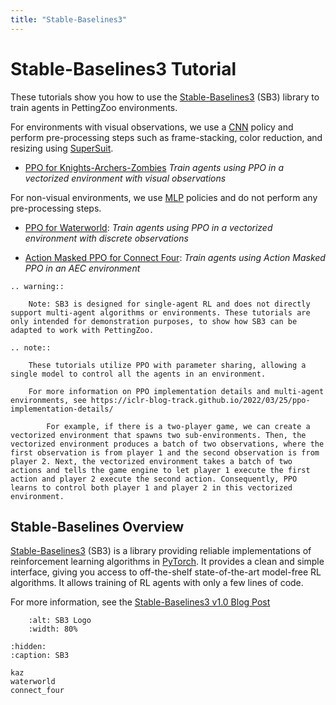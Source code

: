 ```yaml
---
title: "Stable-Baselines3"
---
```


# Stable-Baselines3 Tutorial

These tutorials show you how to use the [Stable-Baselines3](https://stable-baselines3.readthedocs.io/en/master/) (SB3) library to train agents in PettingZoo environments.

For environments with visual observations, we use a [CNN](https://stable-baselines3.readthedocs.io/en/master/modules/ppo.html#stable_baselines3.ppo.CnnPolicy) policy and perform pre-processing steps such as frame-stacking, color reduction, and resizing using [SuperSuit](/api/wrappers/supersuit_wrappers/).

* [PPO for Knights-Archers-Zombies](/tutorials/sb3/kaz/) _Train agents using PPO in a vectorized environment with visual observations_

For non-visual environments, we use [MLP](https://stable-baselines3.readthedocs.io/en/master/modules/ppo.html#stable_baselines3.ppo.MlpPolicy) policies and do not perform any pre-processing steps.

* [PPO for Waterworld](/tutorials/sb3/waterworld/): _Train agents using PPO in a vectorized environment with discrete observations_

* [Action Masked PPO for Connect Four](/tutorials/sb3/connect_four/): _Train agents using Action Masked PPO in an AEC environment_

```{eval-rst}
.. warning::

    Note: SB3 is designed for single-agent RL and does not directly support multi-agent algorithms or environments. These tutorials are only intended for demonstration purposes, to show how SB3 can be adapted to work with PettingZoo.
```

```{eval-rst}
.. note::

    These tutorials utilize PPO with parameter sharing, allowing a single model to control all the agents in an environment.

    For more information on PPO implementation details and multi-agent environments, see https://iclr-blog-track.github.io/2022/03/25/ppo-implementation-details/

        For example, if there is a two-player game, we can create a vectorized environment that spawns two sub-environments. Then, the vectorized environment produces a batch of two observations, where the first observation is from player 1 and the second observation is from player 2. Next, the vectorized environment takes a batch of two actions and tells the game engine to let player 1 execute the first action and player 2 execute the second action. Consequently, PPO learns to control both player 1 and player 2 in this vectorized environment.

```




## Stable-Baselines Overview

[Stable-Baselines3](https://stable-baselines3.readthedocs.io/en/master/) (SB3) is a library providing reliable implementations of reinforcement learning algorithms in [PyTorch](https://pytorch.org/). It provides a clean and simple interface, giving you access to off-the-shelf state-of-the-art model-free RL algorithms. It allows training of RL agents with only a few lines of code.

For more information, see the [Stable-Baselines3 v1.0 Blog Post](https://araffin.github.io/post/sb3/)


[//]: # (```{eval-rst})

[//]: # (.. warning::)

[//]: # ()
[//]: # (    Note: SB3 is designed for single-agent RL and does not plan on natively supporting multi-agent PettingZoo environments. These tutorials are only intended for demonstration purposes, to show how SB3 can be adapted to work in multi-agent settings.)

[//]: # (```)


```{figure} https://raw.githubusercontent.com/DLR-RM/stable-baselines3/master/docs/_static/img/logo.png
    :alt: SB3 Logo
    :width: 80%
```

```{toctree}
:hidden:
:caption: SB3

kaz
waterworld
connect_four
```
